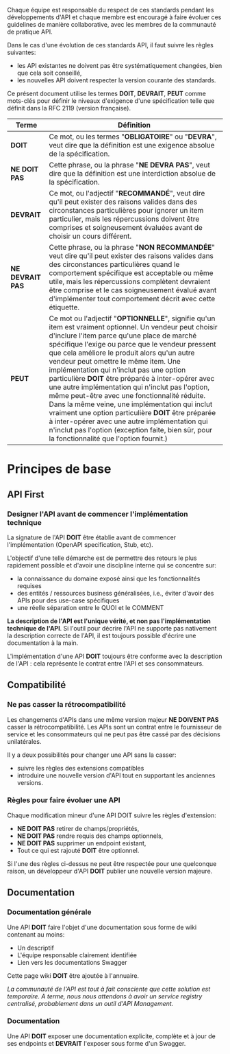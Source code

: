 Chaque équipe est responsable du respect de ces standards pendant les développements d'API et chaque membre est encouragé à faire évoluer ces guidelines de manière collaborative, avec les membres de la communauté de pratique API.

Dans le cas d'une évolution de ces standards API, il faut suivre les règles suivantes:

* les API existantes ne doivent pas être systématiquement changées, bien que cela soit conseillé,
* les nouvelles API doivent respecter la version courante des standards.

Ce présent document utilise les termes **DOIT**, **DEVRAIT**, **PEUT** comme mots-clés pour définir le niveaux d'exigence d'une spécification telle que définit dans la RFC 2119 (version française).


| Terme | Définition |
|-------|------------|
|**DOIT**| Ce mot, ou les termes "**OBLIGATOIRE**" ou "**DEVRA**", veut dire que la définition est une exigence absolue de la spécification. |
|**NE DOIT PAS** |	Cette phrase, ou la phrase "**NE DEVRA PAS**", veut dire que la définition est une interdiction absolue de la spécification. |
|**DEVRAIT** | Ce mot, ou l'adjectif "**RECOMMANDÉ**", veut dire qu'il peut exister des raisons valides dans des circonstances particulières pour ignorer un item particulier, mais les répercussions doivent être comprises et soigneusement évaluées avant de choisir un cours différent.|
|**NE DEVRAIT PAS** | Cette phrase, ou la phrase "**NON RECOMMANDÉE**" veut dire qu'il peut exister des raisons valides dans  des circonstances particulières quand le comportement spécifique est acceptable ou même utile, mais les répercussions complètent devraient être comprise et le cas soigneusement évalué avant d'implémenter tout comportement décrit avec cette étiquette.|
|**PEUT** |	Ce mot ou l'adjectif "**OPTIONNELLE**", signifie qu'un item est vraiment optionnel. Un vendeur peut choisir d'inclure l'item parce qu'une place de marché spécifique l'exige ou parce que le vendeur pressent que cela améliore le produit alors qu'un autre vendeur peut omettre le même item. Une implémentation qui n'inclut pas une option particulière **DOIT** être préparée à inter-opérer avec une autre implémentation qui n'inclut pas l'option, même peut-être avec une fonctionnalité réduite. Dans la même veine, une implémentation qui inclut vraiment une option particulière **DOIT** être préparée à inter-opérer avec une autre implémentation qui n'inclut pas l'option (exception faite, bien sûr, pour la fonctionnalité que l'option fournit.)|

# Principes de base

## API First

### Designer l'API avant de commencer l'implémentation technique

La signature de l'API **DOIT** être établie avant de commencer l'implémentation (OpenAPI specification, Stub, etc).

L'objectif d'une telle démarche est de permettre des retours le plus rapidement possible et d'avoir une discipline interne qui se concentre sur:

* la connaissance du domaine exposé ainsi que les fonctionnalités requises
* des entités / ressources business généralisées, i.e., éviter d'avoir des APIs pour des use-case spécifiques
* une réelle séparation entre le QUOI et le COMMENT

**La description de l'API est l'unique vérité, et non pas l'implémentation technique de l'API**. Si l'outil pour décrire l'API ne supporte pas nativement la description correcte de l'API, il est toujours possible d'écrire une documentation à la main.

L'implémentation d'une API **DOIT** toujours être conforme avec la description de l'API : cela représente le contrat entre l'API et ses consommateurs.

## Compatibilité

### Ne pas casser la rétrocompatibilité

Les changements d'APIs dans une même version majeur **NE DOIVENT PAS** casser la rétrocompatibilité. Les APIs sont un contrat entre le fournisseur de service et les consommateurs qui ne peut pas être cassé par des décisions unilatérales.

Il y a deux possibilités pour changer une API sans la casser:

* suivre les règles des extensions compatibles
* introduire une nouvelle version d'API tout en supportant les anciennes versions.

### Règles pour faire évoluer une API

Chaque modification mineur d'une API DOIT suivre les règles d'extension:

* **NE DOIT PAS** retirer de champs/propriétés,
* **NE DOIT PAS** rendre requis des champs optionnels,
* **NE DOIT PAS** supprimer un endpoint existant,
* Tout ce qui est rajouté **DOIT** être optionnel.

Si l'une des règles ci-dessus ne peut être respectée pour une quelconque raison, un développeur d'API **DOIT** publier une nouvelle version majeure.

## Documentation

### Documentation générale

Une API **DOIT** faire l'objet d'une documentation sous forme de wiki contenant au moins:

* Un descriptif
* L'équipe responsable clairement identifiée
* Lien vers les documentations Swagger

Cette page wiki **DOIT** être ajoutée à l'annuaire.

_La communauté de l'API est tout à fait consciente que cette solution est temporaire. A terme, nous nous attendons à avoir un service registry centralisé, probablement dans un outil d'API Management._

### Documentation

Une API **DOIT** exposer une documentation explicite, complète et à jour de ses endpoints et **DEVRAIT** l'exposer sous forme d'un Swagger.


